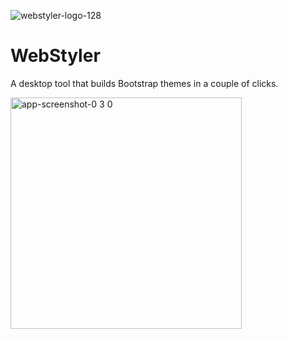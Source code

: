 ![webstyler-logo-128](https://github.com/user-attachments/assets/89b2fe2a-fa10-43e7-973e-6bd883ae918f)

# WebStyler

A desktop tool that builds Bootstrap themes in a couple of clicks.

<img width="370" alt="app-screenshot-0 3 0" src="https://github.com/user-attachments/assets/ee3da3e8-1d0a-4f40-82e4-11f0b62a353a">
